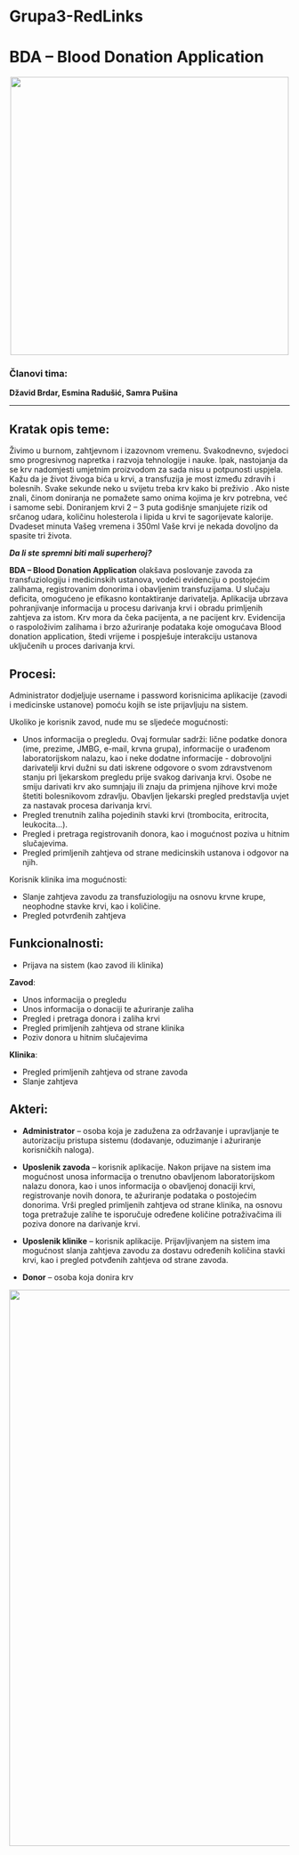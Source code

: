 # Grupa3-RedLinks

# BDA – Blood Donation Application

<p align="center">
  <img src="https://scontent.fsjj1-1.fna.fbcdn.net/v/t1.15752-9/48371424_585180648607593_8537970903672160256_n.jpg?_nc_cat=101&_nc_ht=scontent.fsjj1-1.fna&oh=8854760f2f844207868c75f7b37dc86e&oe=5D060FAA" width="500" >
</p>


### Članovi tima:
__Džavid Brdar, Esmina Radušić, Samra Pušina__
-	- - - 
## Kratak opis teme:
Živimo u burnom, zahtjevnom i izazovnom vremenu. Svakodnevno, svjedoci smo progresivnog napretka i razvoja tehnologije i nauke. Ipak, nastojanja da se krv nadomjesti umjetnim proizvodom za sada nisu u potpunosti uspjela. Kažu da je život živoga bića u krvi, a transfuzija je most između zdravih i bolesnih. Svake sekunde neko u svijetu treba krv kako bi preživio . Ako niste znali, činom doniranja ne pomažete samo onima kojima je krv potrebna, već i samome sebi. Doniranjem krvi 2 – 3 puta godišnje smanjujete rizik od srčanog udara, količinu holesterola i lipida u krvi te sagorijevate kalorije. Dvadeset minuta Vašeg vremena i 350ml Vaše krvi je nekada dovoljno da spasite tri života. 

___Da li ste spremni biti mali superheroj?___

__BDA – Blood Donation Application__ olakšava poslovanje zavoda za transfuziologiju i medicinskih ustanova, vodeći evidenciju o postojećim zalihama, registrovanim donorima i obavljenim transfuzijama. U slučaju deficita, omogućeno je  efikasno kontaktiranje darivatelja. Aplikacija ubrzava pohranjivanje informacija u procesu darivanja krvi i obradu primljenih zahtjeva za istom. Krv mora da čeka pacijenta, a ne pacijent krv. Evidencija o raspoloživim zalihama i brzo ažuriranje podataka koje omogućava Blood donation application, štedi vrijeme i pospješuje interakciju ustanova uključenih u proces darivanja krvi. 

## Procesi:
Administrator dodjeljuje username i password korisnicima aplikacije (zavodi i medicinske ustanove) pomoću kojih se iste prijavljuju na sistem.

Ukoliko je korisnik zavod, nude mu se sljedeće mogućnosti:
* Unos informacija o pregledu. Ovaj formular sadrži: lične podatke donora (ime, prezime, JMBG, e-mail, krvna grupa), informacije o urađenom laboratorijskom nalazu, kao i neke dodatne informacije - dobrovoljni darivatelji krvi dužni su dati iskrene odgovore o svom zdravstvenom stanju pri ljekarskom pregledu prije svakog darivanja krvi. Osobe ne smiju darivati krv ako sumnjaju ili znaju da primjena njihove krvi može štetiti bolesnikovom zdravlju. Obavljen ljekarski pregled predstavlja uvjet za nastavak procesa darivanja krvi.
* Pregled trenutnih zaliha pojedinih stavki krvi (trombocita, eritrocita, leukocita…).
* Pregled i pretraga registrovanih donora, kao i mogućnost poziva u hitnim slučajevima.
* Pregled primljenih zahtjeva od strane medicinskih ustanova i odgovor na njih.

Korisnik klinika ima mogućnosti:
* Slanje zahtjeva zavodu za transfuziologiju na osnovu krvne krupe, neophodne stavke krvi, kao i količine.
* Pregled potvrđenih zahtjeva

## Funkcionalnosti:
* Prijava na sistem (kao zavod ili klinika)

__Zavod__: 
* Unos informacija o pregledu
* Unos informacija o donaciji te ažuriranje zaliha
* Pregled i pretraga donora i zaliha krvi
* Pregled primljenih zahtjeva od strane klinika
* Poziv donora u hitnim slučajevima

__Klinika__:
* Pregled primljenih zahtjeva od strane zavoda 
* Slanje zahtjeva

## Akteri:
* __Administrator__ – osoba koja je zadužena za održavanje i upravljanje te autorizaciju pristupa sistemu (dodavanje, oduzimanje i ažuriranje korisničkih naloga).

* __Uposlenik zavoda__ – korisnik aplikacije. Nakon prijave na sistem ima mogućnost unosa informacija o trenutno obavljenom laboratorijskom nalazu donora, kao i unos informacija o obavljenoj donaciji krvi, registrovanje novih donora, te ažuriranje podataka o postojećim donorima. Vrši pregled primljenih zahtjeva od strane klinika,  na osnovu toga pretražuje zalihe te  isporučuje  određene količine potraživačima ili poziva donore na darivanje krvi.


* __Uposlenik klinike__ – korisnik aplikacije. Prijavljivanjem na sistem ima mogućnost slanja zahtjeva zavodu za dostavu određenih količina stavki krvi, kao i pregled potvđenih zahtjeva od strane zavoda.

* __Donor__ – osoba koja donira krv

<p align="center">
  <img src="https://scontent.fsjj1-1.fna.fbcdn.net/v/t1.15752-9/56403799_2297116600574067_368231976060059648_n.png?_nc_cat=111&_nc_ht=scontent.fsjj1-1.fna&oh=c632ad63dadeaefd20b6578cb136acf3&oe=5D3F3320" width="1000" >
</p>
